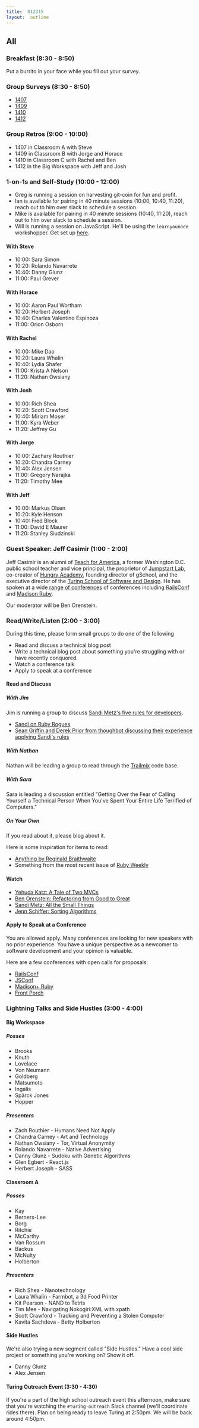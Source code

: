 ```yaml
---
title:  012315
layout:  outline
---
```


## All

### Breakfast (8:30 - 8:50)

Put a burrito in your face while you fill out your survey.

### Group Surveys (8:30 - 8:50)

* [1407](https://docs.google.com/a/casimircreative.com/forms/d/1ZOVKtsNwc7hCWM_Wmc3U6OPXh1KTCrQqGFOvZzZtTU8/viewform)
* [1409](https://docs.google.com/a/casimircreative.com/forms/d/19a5xLZ40Vc9y0max0H6BPpLdBumXk1i1lbm7gVpyKyo/viewform)
* [1410](https://docs.google.com/a/casimircreative.com/forms/d/1RkFPqJItkcq_Cqy7GjcuG3B7SBFryZ7U7TPAEjBilFA/viewform)
* [1412](https://docs.google.com/a/casimircreative.com/forms/d/1xymhgHVGrOIVw0uZXnlkUcY0KOC_OejaVYlfGnan2Dg/viewform)

### Group Retros (9:00 - 10:00)

* 1407 in Classroom A with Steve
* 1409 in Classroom B with Jorge and Horace
* 1410 in Classroom C with Rachel and Ben
* 1412 in the Big Workspace with Jeff and Josh

### 1-on-1s and Self-Study (10:00 - 12:00)

* Greg is running a session on harvesting git-coin for fun and profit.
* Ian is available for pairing in 40 minute sessions (10:00, 10:40, 11:20), reach out to him over slack to schedule a session.
* Mike is available for pairing in 40 minute sessions (10:40, 11:20), reach out to him over slack to schedule a session.
* Will is running a session on JavaScript. He'll be using the `learnyounode` workshopper. Get set up [here](http://nodeschool.io).

#### With Steve

* 10:00:  Sara Simon
* 10:20:  Rolando Navarrete
* 10:40:  Danny Glunz
* 11:00:  Paul Grever

#### With Horace

* 10:00:  Aaron Paul Wortham
* 10:20:  Herbert Joseph
* 10:40:  Charles Valentino Espinoza
* 11:00:  Orion Osborn

#### With Rachel

* 10:00:  Mike Dao
* 10:20:  Laura Whalin
* 10:40:  Lydia Shafer
* 11:00:  Krista A Nelson
* 11:20:  Nathan Owsiany

#### With Josh

* 10:00:  Rich Shea
* 10:20:  Scott Crawford
* 10:40:  Miriam Moser
* 11:00:  Kyra Weber
* 11:20:  Jeffrey Gu

#### With Jorge

* 10:00:  Zachary Routhier
* 10:20:  Chandra Carney
* 10:40:  Alex Jensen
* 11:00:  Gregory Narajka
* 11:20:  Timothy Mee

#### With Jeff

* 10:00:  Markus Olsen
* 10:20:  Kyle Henson
* 10:40:  Fred Block
* 11:00:  David E Maurer
* 11:20:  Stanley Siudzinski

### Guest Speaker:  Jeff Casimir (1:00 - 2:00)

Jeff Casimir is an alumni of [Teach for America][tfa], a former Washington D.C. public school teacher and vice principal, the proprietor of [Jumpstart Lab][jsl], co-creator of [Hungry Academy][ha], founding director of gSchool, and the executive director of the [Turing School of Software and Design][ts]. He has spoken at a wide [range of conferences](http://www.confreaks.com/presenters/9-jeff-casimir) of conferences including [RailsConf][rc] and [Madison Ruby][mr].

Our moderator will be Ben Orenstein.

[ha]:  http://www.hungryacademy.com/
[jsl]:  http://jumpstartlab.com/
[ts]:  http://turing.io
[tfa]:  https://www.teachforamerica.org/
[mr]:  http://madisonpl.us/ruby/
[rc]:  http://railsconf.com/

### Read/Write/Listen (2:00 - 3:00)

During this time, please form small groups to do one of the following

* Read and discuss a technical blog post
* Write a technical blog post about something you're struggling with or have recently conquored.
* Watch a conference talk
* Apply to speak at a conference

#### Read and Discuss

##### With Jim

Jim is running a group to discuss [Sandi Metz's five rules for developers](http://robots.thoughtbot.com/sandi-metz-rules-for-developers).

* [Sandi on Ruby Rogues](http://rubyrogues.com/087-rr-book-clubpractical-object-oriented-design-in-ruby-with-sandi-metz/)
* [Sean Griffin and Derek Prior from thoughbot discussing their experience applying Sandi's rules](http://bikeshed.fm/1)

##### With Nathan

Nathan will be leading a group to read through the [Trailmix](https://github.com/codecation/trailmix) code base.

##### With Sara

Sara is leading a discussion entitled "Getting Over the Fear of Calling Yourself a Technical Person When You've Spent Your Entire Life Terrified of Computers."

##### On Your Own

If you read about it, please blog about it.

Here is some inspiration for items to read:

* [Anything by Reginald Braithwaite](http://raganwald.com/#words)
* Something from the most recent issue of [Ruby Weekly](http://rubyweekly.com/issues/230)

#### Watch

* [Yehuda Katz:  A Tale of Two MVCs](http://www.confreaks.com/videos/2674-gogaruco2013-a-tale-of-two-mvc-s)
* [Ben Orenstein:  Refactoring from Good to Great](https://www.youtube.com/watch?v=DC-pQPq0acs)
* [Sandi Metz:  All the Small Things](http://www.confreaks.com/videos/3358-railsconf-all-the-little-things)
* [Jenn Schiffer:  Sorting Algorithms](https://www.youtube.com/watch?v=uRyqlhjXYQI)

#### Apply to Speak at a Conference

You are allowed apply. Many conferences are looking for new speakers with no prior experience. You have a unique perspective as a newcomer to software development and your opinion is valuable.

Here are a few conferences with open calls for proposals:

* [RailsConf][rc]
* [JSConf][jsconf]
* [Madison+ Ruby][mr]
* [Front Porch][fp]

[fp]:  http://frontporch.io/
[jsconf]:  http://2015.jsconf.us/

### Lightning Talks and Side Hustles (3:00 - 4:00)

#### Big Workspace

##### Posses

* Brooks
* Knuth
* Lovelace
* Von Neumann
* Goldberg
* Matsumoto
* Ingalis
* Spärck Jones
* Hopper

##### Presenters

* Zach Routhier - Humans Need Not Apply
* Chandra Carney - Art and Technology
* Nathan Owsiany - Tor, Virtual Anonymity
* Rolando Navarrete - Native Advertising
* Danny Glunz - Sudoku with Genetic Algorithms
* Glen Egbert - React.js
* Herbert Joseph - SASS

#### Classroom A

##### Posses

* Kay
* Berners-Lee
* Borg
* Ritchie
* McCarthy
* Van Rossum
* Backus
* McNulty
* Holberton

##### Presenters

* Rich Shea - Nanotechnology
* Laura Whalin - Farmbot, a 3d Food Printer
* Kit Pearson - NAND to Tetris
* Tim Mee - Navigating Nokogiri:XML with xpath
* Scott Crawford - Tracking and Preventing a Stolen Computer
* Kavita Sachdeva - Betty Holberton

#### Side Hustles

We're also trying a new segment called "Side Hustles." Have a cool side project or something you're working on? Show it off.

* Danny Glunz
* Alex Jensen

#### Turing Outreach Event (3:30 - 4:30)

If you're a part of the high school outreach event this afternoon, make sure that you're watching the `#turing-outreach` Slack channel (we'll coordinate rides there). Plan on being ready to leave Turing at 2:50pm. We will be back around 4:50pm. 
